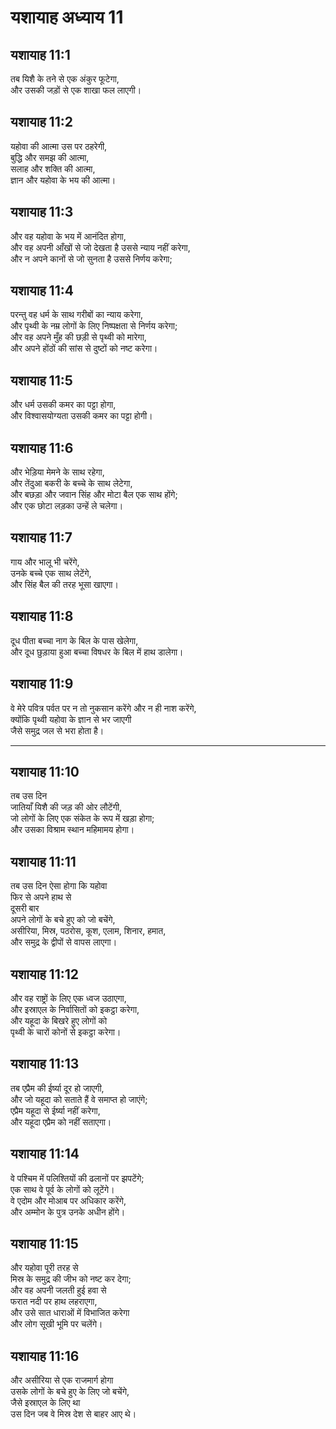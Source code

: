 # यशायाह अध्याय 11

## यशायाह 11:1  
तब यिशै के तने से एक अंकुर फूटेगा,  
और उसकी जड़ों से एक शाखा फल लाएगी।

## यशायाह 11:2  
यहोवा की आत्मा उस पर ठहरेगी,  
बुद्धि और समझ की आत्मा,  
सलाह और शक्ति की आत्मा,  
ज्ञान और यहोवा के भय की आत्मा।

## यशायाह 11:3  
और वह यहोवा के भय में आनंदित होगा,  
और वह अपनी आँखों से जो देखता है उससे न्याय नहीं करेगा,  
और न अपने कानों से जो सुनता है उससे निर्णय करेगा;

## यशायाह 11:4  
परन्तु वह धर्म के साथ गरीबों का न्याय करेगा,  
और पृथ्वी के नम्र लोगों के लिए निष्पक्षता से निर्णय करेगा;  
और वह अपने मुँह की छड़ी से पृथ्वी को मारेगा,  
और अपने होंठों की सांस से दुष्टों को नष्ट करेगा।

## यशायाह 11:5  
और धर्म उसकी कमर का पट्टा होगा,  
और विश्वासयोग्यता उसकी कमर का पट्टा होगी।

## यशायाह 11:6  
और भेड़िया मेमने के साथ रहेगा,  
और तेंदुआ बकरी के बच्चे के साथ लेटेगा,  
और बछड़ा और जवान सिंह और मोटा बैल एक साथ होंगे;  
और एक छोटा लड़का उन्हें ले चलेगा।

## यशायाह 11:7  
गाय और भालू भी चरेंगे,  
उनके बच्चे एक साथ लेटेंगे,  
और सिंह बैल की तरह भूसा खाएगा।

## यशायाह 11:8  
दूध पीता बच्चा नाग के बिल के पास खेलेगा,  
और दूध छुड़ाया हुआ बच्चा विषधर के बिल में हाथ डालेगा।

## यशायाह 11:9  
वे मेरे पवित्र पर्वत पर न तो नुकसान करेंगे और न ही नाश करेंगे,  
क्योंकि पृथ्वी यहोवा के ज्ञान से भर जाएगी  
जैसे समुद्र जल से भरा होता है।

---

## यशायाह 11:10  
तब उस दिन  
जातियाँ यिशै की जड़ की ओर लौटेंगी,  
जो लोगों के लिए एक संकेत के रूप में खड़ा होगा;  
और उसका विश्राम स्थान महिमामय होगा।

## यशायाह 11:11  
तब उस दिन ऐसा होगा कि यहोवा  
फिर से अपने हाथ से  
दूसरी बार  
अपने लोगों के बचे हुए को जो बचेंगे,  
असीरिया, मिस्र, पठरोस, कूश, एलाम, शिनार, हमात,  
और समुद्र के द्वीपों से वापस लाएगा।

## यशायाह 11:12  
और वह राष्ट्रों के लिए एक ध्वज उठाएगा,  
और इस्राएल के निर्वासितों को इकट्ठा करेगा,  
और यहूदा के बिखरे हुए लोगों को  
पृथ्वी के चारों कोनों से इकट्ठा करेगा।

## यशायाह 11:13  
तब एप्रैम की ईर्ष्या दूर हो जाएगी,  
और जो यहूदा को सताते हैं वे समाप्त हो जाएंगे;  
एप्रैम यहूदा से ईर्ष्या नहीं करेगा,  
और यहूदा एप्रैम को नहीं सताएगा।

## यशायाह 11:14  
वे पश्चिम में पलिश्तियों की ढलानों पर झपटेंगे;  
एक साथ वे पूर्व के लोगों को लूटेंगे।  
वे एदोम और मोआब पर अधिकार करेंगे,  
और अम्मोन के पुत्र उनके अधीन होंगे।

## यशायाह 11:15  
और यहोवा पूरी तरह से  
मिस्र के समुद्र की जीभ को नष्ट कर देगा;  
और वह अपनी जलती हुई हवा से  
फरात नदी पर हाथ लहराएगा,  
और उसे सात धाराओं में विभाजित करेगा  
और लोग सूखी भूमि पर चलेंगे।

## यशायाह 11:16  
और असीरिया से एक राजमार्ग होगा  
उसके लोगों के बचे हुए के लिए जो बचेंगे,  
जैसे इस्राएल के लिए था  
उस दिन जब वे मिस्र देश से बाहर आए थे।
